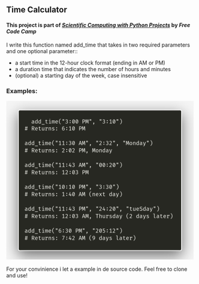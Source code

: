 ## Time Calculator

#### This project is part of [***Scientific Computing with Python Projects***](https://www.freecodecamp.org/portuguese/learn/scientific-computing-with-python/) by *Free Code Camp*

I write this function named add_time that takes in two required parameters and one optional parameter::
<br>

- a start time in the 12-hour clock format (ending in AM or PM)
- a duration time that indicates the number of hours and minutes
- (optional) a starting day of the week, case insensitive

### Examples:
<img src="/img/timecalc.png" alt="drawing" width="500"/>

For your convinience i let a example in de source code. Feel free to clone and use!
